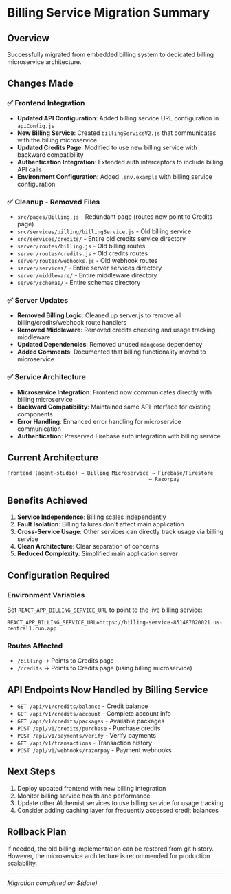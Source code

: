 # Billing Service Migration Summary

## Overview
Successfully migrated from embedded billing system to dedicated billing microservice architecture.

## Changes Made

### ✅ Frontend Integration
- **Updated API Configuration**: Added billing service URL configuration in `apiConfig.js`
- **New Billing Service**: Created `billingServiceV2.js` that communicates with the billing microservice
- **Updated Credits Page**: Modified to use new billing service with backward compatibility
- **Authentication Integration**: Extended auth interceptors to include billing API calls
- **Environment Configuration**: Added `.env.example` with billing service configuration

### ✅ Cleanup - Removed Files
- `src/pages/Billing.js` - Redundant page (routes now point to Credits page)
- `src/services/billing/billingService.js` - Old billing service
- `src/services/credits/` - Entire old credits service directory
- `server/routes/billing.js` - Old billing routes
- `server/routes/credits.js` - Old credits routes  
- `server/routes/webhooks.js` - Old webhook routes
- `server/services/` - Entire server services directory
- `server/middleware/` - Entire middleware directory
- `server/schemas/` - Entire schemas directory

### ✅ Server Updates
- **Removed Billing Logic**: Cleaned up server.js to remove all billing/credits/webhook route handlers
- **Removed Middleware**: Removed credits checking and usage tracking middleware
- **Updated Dependencies**: Removed unused `mongoose` dependency
- **Added Comments**: Documented that billing functionality moved to microservice

### ✅ Service Architecture
- **Microservice Integration**: Frontend now communicates directly with billing microservice
- **Backward Compatibility**: Maintained same API interface for existing components
- **Error Handling**: Enhanced error handling for microservice communication
- **Authentication**: Preserved Firebase auth integration with billing service

## Current Architecture

```
Frontend (agent-studio) → Billing Microservice → Firebase/Firestore
                                              → Razorpay
```

## Benefits Achieved
1. **Service Independence**: Billing scales independently
2. **Fault Isolation**: Billing failures don't affect main application
3. **Cross-Service Usage**: Other services can directly track usage via billing service
4. **Clean Architecture**: Clear separation of concerns
5. **Reduced Complexity**: Simplified main application server

## Configuration Required

### Environment Variables
Set `REACT_APP_BILLING_SERVICE_URL` to point to the live billing service:
```
REACT_APP_BILLING_SERVICE_URL=https://billing-service-851487020021.us-central1.run.app
```

### Routes Affected
- `/billing` → Points to Credits page
- `/credits` → Points to Credits page (using billing microservice)

## API Endpoints Now Handled by Billing Service
- `GET /api/v1/credits/balance` - Credit balance
- `GET /api/v1/credits/account` - Complete account info
- `GET /api/v1/credits/packages` - Available packages
- `POST /api/v1/credits/purchase` - Purchase credits
- `POST /api/v1/payments/verify` - Verify payments
- `GET /api/v1/transactions` - Transaction history
- `POST /api/v1/webhooks/razorpay` - Payment webhooks

## Next Steps
1. Deploy updated frontend with new billing integration
2. Monitor billing service health and performance
3. Update other Alchemist services to use billing service for usage tracking
4. Consider adding caching layer for frequently accessed credit balances

## Rollback Plan
If needed, the old billing implementation can be restored from git history. However, the microservice architecture is recommended for production scalability.

---
*Migration completed on $(date)*